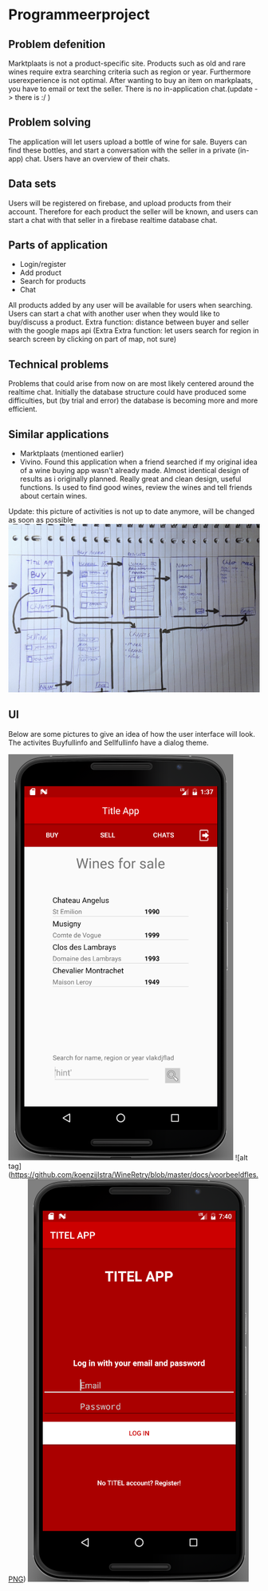 # Programmeerproject

## Problem defenition
Marktplaats is not a product-specific site. Products such as old and rare wines require extra searching criteria such as region or year. Furthermore userexperience is not optimal. After wanting to buy an item on markplaats, you have to email or text the seller. There is no in-application chat.(update -> there is :/ )

## Problem solving
The application will let users upload a bottle of wine for sale. Buyers can find these bottles, and start a conversation with the seller in a private (in-app) chat. Users have an overview of their chats. 

## Data sets
Users will be registered on firebase, and upload products from their account. Therefore for each product the seller will be known, and users can start a chat with that seller in a firebase realtime database chat. 

## Parts of application
* Login/register
* Add product 
* Search for products
* Chat

All products added by any user will be available for users when searching. Users can start a chat with another user when they would like to buy/discuss a product. 
Extra function: distance between buyer and seller with the google maps api
(Extra Extra function: let users search for region in search screen by clicking on part of map, not sure)

## Technical problems
Problems that could arise from now on are most likely centered around the realtime chat. Initially the database structure could have produced some difficulties, but (by trial and error) the database is becoming more and more efficient.

## Similar applications
* Marktplaats (mentioned earlier)
* Vivino. Found this application when a friend searched if my original idea of a wine buying app wasn't already made. Almost identical design of results as i originally planned. Really great and clean design, useful functions. Is used to find good wines, review the wines and tell friends about certain wines.

Update: this picture of activities is not up to date anymore, will be changed as soon as possible
![alt tag](https://github.com/koenzijlstra/Programmeerproject/blob/master/docs/PP_eerste_opzet.jpg)

## UI
Below are some pictures to give an idea of how the user interface will look. The activites Buyfullinfo and Sellfullinfo have a dialog theme.

![alt tag](https://github.com/koenzijlstra/WineRetry/blob/master/docs/For%20sale%2C%20dinsdagmiddag%2017.PNG)
![alt tag] (https://github.com/koenzijlstra/WineRetry/blob/master/docs/voorbeeldfles.PNG)
![alt tag](https://github.com/koenzijlstra/WineRetry/blob/master/docs/loginvrijdag.PNG)




